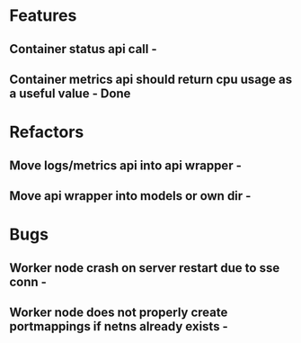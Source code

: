 # Features
## Container status api call - 
## Container metrics api should return cpu usage as a useful value - Done

# Refactors
## Move logs/metrics api into api wrapper - 
## Move api wrapper into models or own dir -

# Bugs
## Worker node crash on server restart due to sse conn - 
## Worker node does not properly create portmappings if netns already exists - 
